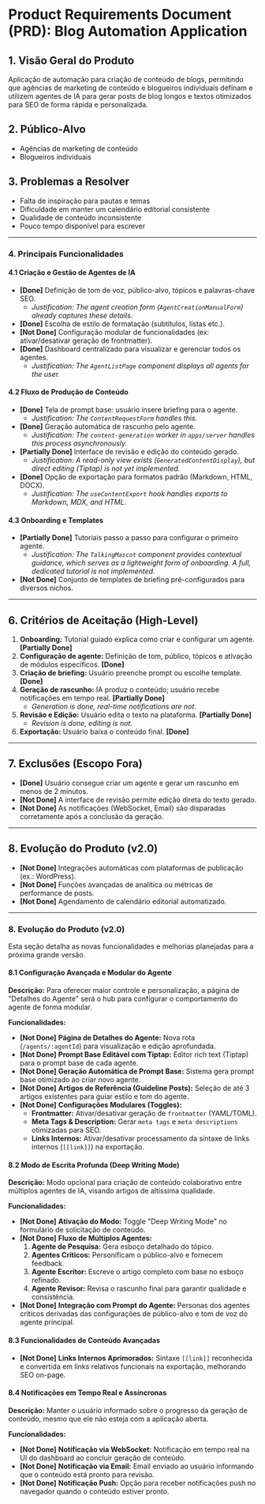 
# Product Requirements Document (PRD): Blog Automation Application

## 1. Visão Geral do Produto

Aplicação de automação para criação de conteúdo de blogs, permitindo que agências de marketing de conteúdo e blogueiros individuais definam e utilizem agentes de IA para gerar posts de blog longos e textos otimizados para SEO de forma rápida e personalizada.

## 2. Público-Alvo

- Agências de marketing de conteúdo
- Blogueiros individuais

## 3. Problemas a Resolver

- Falta de inspiração para pautas e temas
- Dificuldade em manter um calendário editorial consistente
- Qualidade de conteúdo inconsistente
- Pouco tempo disponível para escrever

---

### 4. Principais Funcionalidades

#### 4.1 Criação e Gestão de Agentes de IA

- **[Done]** Definição de tom de voz, público-alvo, tópicos e palavras-chave SEO.
  - *Justification: The agent creation form (`AgentCreationManualForm`) already captures these details.*
- **[Done]** Escolha de estilo de formatação (subtítulos, listas etc.).
- **[Not Done]** Configuração modular de funcionalidades (ex: ativar/desativar geração de frontmatter).
- **[Done]** Dashboard centralizado para visualizar e gerenciar todos os agentes.
  - *Justification: The `AgentListPage` component displays all agents for the user.*

#### 4.2 Fluxo de Produção de Conteúdo

- **[Done]** Tela de prompt base: usuário insere briefing para o agente.
  - *Justification: The `ContentRequestForm` handles this.*
- **[Done]** Geração automática de rascunho pelo agente.
  - *Justification: The `content-generation` worker in `apps/server` handles this process asynchronously.*
- **[Partially Done]** Interface de revisão e edição do conteúdo gerado.
  - *Justification: A read-only view exists (`GeneratedContentDisplay`), but direct editing (Tiptap) is not yet implemented.*
- **[Done]** Opção de exportação para formatos padrão (Markdown, HTML, DOCX).
  - *Justification: The `useContentExport` hook handles exports to Markdown, MDX, and HTML.*

#### 4.3 Onboarding e Templates

- **[Partially Done]** Tutoriais passo a passo para configurar o primeiro agente.
  - *Justification: The `TalkingMascot` component provides contextual guidance, which serves as a lightweight form of onboarding. A full, dedicated tutorial is not implemented.*
- **[Not Done]** Conjunto de templates de briefing pré-configurados para diversos nichos.

---

## 6. Critérios de Aceitação (High-Level)

1. **Onboarding:** Tutorial guiado explica como criar e configurar um agente. **[Partially Done]**
2. **Configuração de agente:** Definição de tom, público, tópicos e ativação de módulos específicos. **[Done]**
3. **Criação de briefing:** Usuário preenche prompt ou escolhe template. **[Done]**
4. **Geração de rascunho:** IA produz o conteúdo; usuário recebe notificações em tempo real. **[Partially Done]**
   - *Generation is done, real-time notifications are not.*
5. **Revisão e Edição:** Usuário edita o texto na plataforma. **[Partially Done]**
   - *Revision is done, editing is not.*
6. **Exportação:** Usuário baixa o conteúdo final. **[Done]**

---

## 7. Exclusões (Escopo Fora)

- **[Done]** Usuário consegue criar um agente e gerar um rascunho em menos de 2 minutos.
- **[Not Done]** A interface de revisão permite edição direta do texto gerado.
- **[Not Done]** As notificações (WebSocket, Email) são disparadas corretamente após a conclusão da geração.

---

## 8. Evolução do Produto (v2.0)

- **[Not Done]** Integrações automáticas com plataformas de publicação (ex.: WordPress).
- **[Not Done]** Funções avançadas de analítica ou métricas de performance de posts.
- **[Not Done]** Agendamento de calendário editorial automatizado.

---

### 8. Evolução do Produto (v2.0)

Esta seção detalha as novas funcionalidades e melhorias planejadas para a próxima grande versão.

#### 8.1 Configuração Avançada e Modular do Agente

**Descrição:**
Para oferecer maior controle e personalização, a página de "Detalhes do Agente" será o hub para configurar o comportamento do agente de forma modular.

**Funcionalidades:**

- **[Not Done]** **Página de Detalhes do Agente:** Nova rota (`/agents/:agentId`) para visualização e edição aprofundada.
- **[Not Done]** **Prompt Base Editável com Tiptap:** Editor rich text (Tiptap) para o prompt base de cada agente.
- **[Not Done]** **Geração Automática de Prompt Base:** Sistema gera prompt base otimizado ao criar novo agente.
- **[Not Done]** **Artigos de Referência (Guideline Posts):** Seleção de até 3 artigos existentes para guiar estilo e tom do agente.
- **[Not Done]** **Configurações Modulares (Toggles):**
  - **Frontmatter:** Ativar/desativar geração de `frontmatter` (YAML/TOML).
  - **Meta Tags & Description:** Gerar `meta tags` e `meta descriptions` otimizadas para SEO.
  - **Links Internos:** Ativar/desativar processamento da sintaxe de links internos (`[[link]]`) na exportação.

#### 8.2 Modo de Escrita Profunda (Deep Writing Mode)

**Descrição:**
Modo opcional para criação de conteúdo colaborativo entre múltiplos agentes de IA, visando artigos de altíssima qualidade.

**Funcionalidades:**

- **[Not Done]** **Ativação do Modo:** Toggle "Deep Writing Mode" no formulário de solicitação de conteúdo.
- **[Not Done]** **Fluxo de Múltiplos Agentes:**
  1. **Agente de Pesquisa:** Gera esboço detalhado do tópico.
  2. **Agentes Críticos:** Personificam o público-alvo e fornecem feedback.
  3. **Agente Escritor:** Escreve o artigo completo com base no esboço refinado.
  4. **Agente Revisor:** Revisa o rascunho final para garantir qualidade e consistência.
- **[Not Done]** **Integração com Prompt do Agente:** Personas dos agentes críticos derivadas das configurações de público-alvo e tom de voz do agente principal.

#### 8.3 Funcionalidades de Conteúdo Avançadas

- **[Not Done]** **Links Internos Aprimorados:** Sintaxe `[[link]]` reconhecida e convertida em links relativos funcionais na exportação, melhorando SEO on-page.

#### 8.4 Notificações em Tempo Real e Assíncronas

**Descrição:**
Manter o usuário informado sobre o progresso da geração de conteúdo, mesmo que ele não esteja com a aplicação aberta.

**Funcionalidades:**

- **[Not Done]** **Notificação via WebSocket:** Notificação em tempo real na UI do dashboard ao concluir geração de conteúdo.
- **[Not Done]** **Notificação via Email:** Email enviado ao usuário informando que o conteúdo está pronto para revisão.
- **[Not Done]** **Notificação Push:** Opção para receber notificações push no navegador quando o conteúdo estiver pronto.
